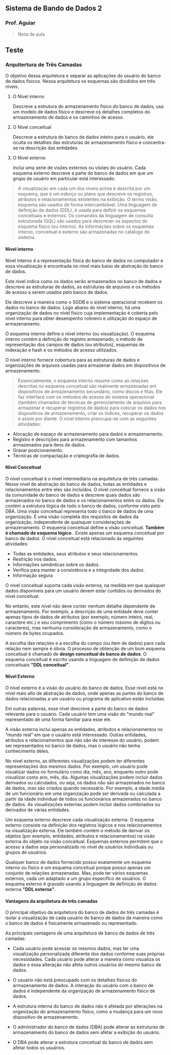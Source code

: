 ## Sistema de Bando de Dados 2
### Prof. Aguiar

> Nota de aula

## Teste

### Arquitertura de Três Camadas

O objetivo dessa arquitetura e separar as aplicações do usuário do banco de dados fisicos. Nessa arquitetura os esquemas são divididos em três níveis.

1. O Nível interno

    Descreve a estrutura do armazenamento físico do banco de dados, usa um modelo de dados físico e descreve os detalhes completos do armazenamento de dados e os caminhos de acesso.

2. O Nível conceitual

    Descreve a estrutura do banco de dados inteiro para o usuário, ele oculta os detalhes das estruturas de armazenamento físico e concentra-se na descrição das entidades.

3. O Nível externo

   Inclui uma serie de visões externos ou visões do usuário. Cada esquema externo descreve a parte do banco de dados em que um grupo de usuário em particular está interessado.

> A visualização em cada um dos níveis acima é descrita por um esquema, que é um esboço ou plano que descreve os registros, atributos e relacionamentos existentes na exibição.
> O termo visão, esquema são usados de forma intercambiável.
> Uma linguagem de definição de dados (DDL), é usada para definir os esquemas conceituais e externos.
> Os comandos da linguagem de consulta estruturada (SQL) são usados para descrever os aspectos do esquema físico (ou interno).
> As informações sobre os esquemas interno, conceitual e externo são armazenadas no catálogo do sistema.

#### Nível interno

Nível interno é a representação física do banco de dados no computador e essa visualização é encontrada no nível mais baixo de abstração do banco de dados.

Este nível indica como os dados serão armazenados no banco de dados e descreve as estruturas de dados, as estruturas de arquivos e os métodos de acesso a serem usados ​​pelo banco de dados.

Ele descreve a maneira como o SGDB e o sistema operacional recebem os dados no banco de dados. Logo abaixo do nível interno, há uma organização de dados no nível físico cuja implementação é coberta pelo nível interno para obter desempenho rotineiro e utilização do espaço de armazenamento.

O esquema interno define o nível interno (ou visualização). O esquema interno contém a definição do registro armazenado, o método de representação dos campos de dados (ou atributos), esquemas de indexação e hash e os métodos de acesso utilizados.

O nível interno fornece cobertura para as estruturas de dados e organizações de arquivos usadas para armazenar dados em dispositivos de armazenamento.

> Essencialmente, o esquema interno resume como as relações descritas no esquema conceitual são realmente armazenadas em dispositivos de armazenamento secundário, como discos e fitas. Ele faz interface com os métodos de acesso do sistema operacional (também chamados de técnicas de gerenciamento de arquivos para armazenar e recuperar registros de dados) para colocar os dados nos dispositivos de armazenamento, criar os índices, recuperar os dados e assim por diante. O nível interno preocupa-se com as seguintes atividades:

* Alocação de espaço de armazenamento para dados e armazenamento.
* Registro e descrições para armazenamento com tamanhos armazenados para itens de dados.
* Gravar posicionamento.
* Técnicas de compactação e criptografia de dados.

#### Nível Conceitual

O nível conceitual é o nível intermediário na arquitetura de três camadas. Nesse nível de abstração do banco de dados, todas as entidades e relacionamentos entre eles são incluídos. O nível conceitual fornece a visão da comunidade do banco de dados e descreve quais dados são armazenados no banco de dados e os relacionamentos entre os dados. Ele contém a estrutura lógica de todo o banco de dados, conforme visto pelo DBA. Uma visão conceitual representa todo o banco de dados de uma organização. É uma visão completa dos requisitos de dados da organização, independente de quaisquer considerações de armazenamento. O esquema conceitual define a visão conceitual. **Também é chamado de esquema lógico** . Existe apenas um esquema conceitual por banco de dados. O nível conceitual está relacionado às seguintes atividades:

* Todas as entidades, seus atributos e seus relacionamentos.
* Restrição nos dados.
* Informações semânticas sobre os dados.
* Verifica para manter a consistência e a integridade dos dados.
* Informação segura

O nível conceitual suporta cada visão externa, na medida em que quaisquer dados disponíveis para um usuário devem estar contidos ou derivados do nível conceitual.

No entanto, este nível não deve conter nenhum detalhe dependente de armazenamento. Por exemplo, a descrição de uma entidade deve conter apenas tipos de dados de atributos (por exemplo, número inteiro, real, caractere etc.) e seu comprimento (como o número máximo de dígitos ou caracteres), mas nenhuma consideração de armazenamento, como o número de bytes ocupados.

A escolha das relações e a escolha do campo (ou item de dados) para cada relação nem sempre é óbvia. O processo de obtenção de um bom esquema conceitual é chamado de **design conceitual de banco de dados**. O esquema conceitual é escrito usando a linguagem de definição de dados conceituais **"DDL conceitual"**.

#### Nível Externo

O nível externo é a visão do usuário do banco de dados. Esse nível está no nível mais alto de abstração de dados, onde apenas as partes do banco de dados relacionadas a um usuário ou programa de aplicativo estão incluídas.

Em outras palavras, esse nível descreve a parte do banco de dados relevante para o usuário. Cada usuário tem uma visão do "mundo real" representado de uma forma familiar para esse ele. 

A visão externa inclui apenas as entidades, atributos e relacionamentos no “mundo real” em que o usuário está interessado. Outras entidades, atributos e relacionamentos que não são de interesse do usuário, podem ser representados no banco de dados, mas o usuário não tenha conhecimento deles.

No nível externo, as diferentes visualizações podem ter diferentes representações dos mesmos dados. Por exemplo, um usuário pode visualizar dados no formulário como dia, mês, ano, enquanto outro pode visualizar como ano, mês, dia. Algumas visualizações podem incluir dados derivados ou calculados, ou seja, os dados não são armazenados no banco de dados, mas são criados quando necessário. Por exemplo, a idade média de um funcionário em uma organização pode ser derivada ou calculada a partir da idade individual de todos os funcionários armazenados no banco de dados. As visualizações externas podem incluir dados combinados ou derivados de várias entidades.

Um esquema externo descreve cada visualização externa. O esquema externo consiste na definição dos registros lógicos e nos relacionamentos na visualização externa. Ele também contém o método de derivar os objetos (por exemplo, entidades, atributos e relacionamentos) na visão externa do objeto na visão conceitual. Esquemas externos permitem que o acesso a dados seja personalizado no nível de usuários individuais ou grupos de usuários.

Qualquer banco de dados fornecido possui exatamente um esquema interno ou físico e um esquema conceitual porque possui apenas um conjunto de relações armazenadas. Mas, pode ter vários esquemas externos, cada um adaptado a um grupo específico de usuários. O esquema externo é gravado usando a linguagem de definição de dados externa **"DDL externa"**.

#### Vantagens da arquitetura de três camadas

O principal objetivo da arquitetura do banco de dados de três camadas é isolar a visualização de cada usuário do banco de dados da maneira como o banco de dados é fisicamente armazenado ou representado. 

As principais vantagens de uma arquitetura de banco de dados de três camadas:

* Cada usuário pode acessar os mesmos dados, mas ter uma visualização personalizada diferente dos dados conforme suas próprias necessidades. Cada usuário pode alterar a maneira como visualiza os dados e essa alteração não afeta outros usuários do mesmo banco de dados.

* O usuário não está preocupado com os detalhes físicos do armazenamento de dados. A interação do usuário com o banco de dados é independente da organização de armazenamento físico de dados.

* A estrutura interna do banco de dados não é afetada por alterações na organização do armazenamento físico, como a mudança para um novo dispositivo de armazenamento.

* O administrador do banco de dados (DBA) pode alterar as estruturas de armazenamento do banco de dados sem afetar a exibição do usuário.

* O DBA pode alterar a estrutura conceitual do banco de dados sem afetar todos os usuários.


